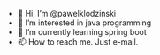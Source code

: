 - 👋 Hi, I’m @pawelklodzinski
- 👀 I’m interested in java programming
- 🌱 I’m currently learning spring boot
- 📫 How to reach me. Just e-mail.

<!---
pawelklodzinski/pawelklodzinski is a ✨ special ✨ repository because its `README.md` (this file) appears on your GitHub profile.
You can click the Preview link to take a look at your changes.
--->
